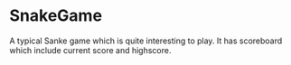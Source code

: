 # SnakeGame
A typical Sanke game which is quite interesting to play. It has scoreboard which include current score and highscore.

